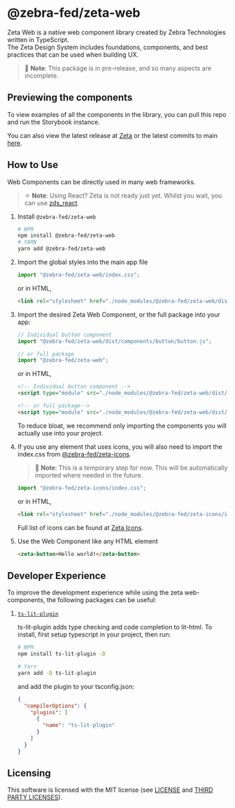 <h1 class='sbdocs-title'>@zebra-fed/zeta-web</h1>

Zeta Web is a native web component library created by Zebra Technologies written in TypeScript.  
The Zeta Design System includes foundations, components, and best practices that can be used when building UX.

> 🚧 **Note**: This package is in pre-release, and so many aspects are incomplete.

## Previewing the components

To view examples of all the components in the library, you can pull this repo and run the Storybook instance.

You can also view the latest release at [Zeta](https://design.zebra.com/) or the latest commits to main [here](https://zeta-web-main.web.app/).

## How to Use

Web Components can be directly used in many web frameworks.

> ⚛️ **Note**: Using React? Zeta is not ready just yet. Whilst you wait, you can use [zds_react](https://www.npmjs.com/package/@zebra-fed/zds-react).

1. Install `@zebra-fed/zeta-web`

   ```sh
   # NPM
   npm install @zebra-fed/zeta-web
   # YARN
   yarn add @zebra-fed/zeta-web
   ```

2. Import the global styles into the main app file

   ```js
   import "@zebra-fed/zeta-web/index.css";
   ```

   or in HTML,

   ```html
   <link rel="stylesheet" href="./node_modules/@zebra-fed/zeta-web/dist/index.css" />
   ```

3. Import the desired Zeta Web Component, or the full package into your app:

   ```js
   // Individual button component
   import "@zebra-fed/zeta-web/dist/components/button/button.js";

   // or full package
   import "@zebra-fed/zeta-web";
   ```

   or in HTML,

   ```html
   <!-- Individual button component -->
   <script type="module" src="./node_modules/@zebra-fed/zeta-web/dist/components/button/button.js"></script>

   <!-- or full package-->
   <script type="module" src="./node_modules/@zebra-fed/zeta-web/dist/index.js"></script>
   ```

   To reduce bloat, we recommend only importing the components you will actually use into your project.

4. If you use any element that uses icons, you will also need to import the index.css from [@zebra-fed/zeta-icons](https://www.npmjs.com/package/@zebra-fed/zeta-icons).

   > 🚧 **Note**: This is a temporary step for now. This will be automatically imported where needed in the future.

   ```js
   import "@zebra-fed/zeta-icons/index.css";
   ```

   or in HTML,

   ```html
   <link rel="stylesheet" href="./node_modules/@zebra-fed/zeta-icons/index.css" />
   ```

   Full list of icons can be found at [Zeta Icons](https://design.zebra.com/icons/).

5. Use the Web Component like any HTML element

   ```html
   <zeta-button>Hello world!</zeta-button>
   ```

## Developer Experience

To improve the development experience while using the zeta web-components, the following packages can be useful:

1. [`ts-lit-plugin`](https://www.npmjs.com/package/ts-lit-plugin)

   ts-lit-plugin adds type checking and code completion to lit-html. To install, first setup typescript in your project, then run:

   ```bash
   # NPM
   npm install ts-lit-plugin -D

   # Yarn
   yarn add -D ts-lit-plugin
   ```

   and add the plugin to your tsconfig.json:

   ```json
   {
     "compilerOptions": {
       "plugins": [
         {
           "name": "ts-lit-plugin"
         }
       ]
     }
   }
   ```

## Licensing

This software is licensed with the MIT license (see [LICENSE](./LICENSE) and [THIRD PARTY LICENSES](./LICENSE-3RD-PARTY)).
